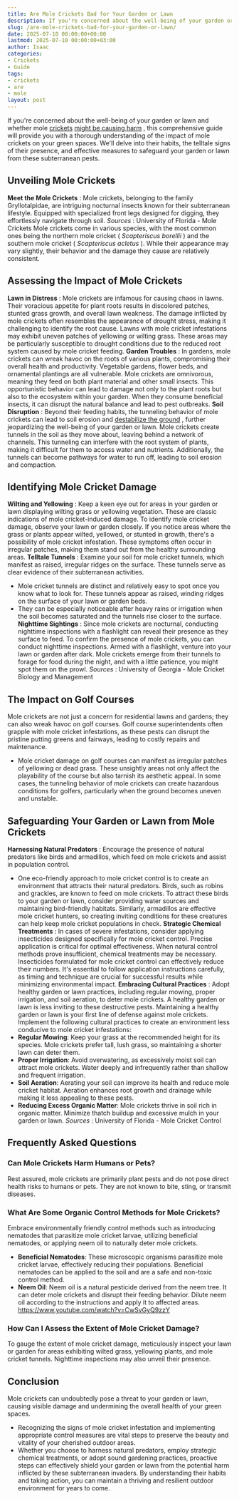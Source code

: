 ```yaml
---
title: Are Mole Crickets Bad for Your Garden or Lawn
description: If you're concerned about the well-being of your garden or lawn and whether mole crickets might be causing harm-crickets-good-or-bad , this comprehensive...
slug: /are-mole-crickets-bad-for-your-garden-or-lawn/
date: 2025-07-10 00:00:00+00:00
lastmod: 2025-07-10 00:00:00+03:00
author: Isaac
categories:
- Crickets
- Guide
tags:
- crickets
- are
- mole
layout: post
---
```

If you're concerned about the well-being of your garden or lawn and whether mole [crickets](https://pestpolicy.com/are-crickets-decomposers/)
[might be causing harm](https://pestpolicy.com/[are](https://pestpolicy.com/are-crickets-good-or-bad/)-crickets-good-or-bad/)
, this comprehensive guide will provide you with a thorough understanding of the impact of mole crickets on your green spaces.
We'll delve into their habits, the telltale signs of their presence, and effective measures to safeguard your garden or lawn from these subterranean pests.
## Unveiling Mole Crickets
**Meet the Mole Crickets**
: Mole crickets, belonging to the family Gryllotalpidae, are intriguing nocturnal insects known for their subterranean lifestyle.
Equipped with specialized front legs designed for digging, they effortlessly navigate through soil.
*Sources*
:
University of Florida - Mole Crickets
Mole crickets come in various species, with the most common ones being the northern mole cricket (
*Scapteriscus borellii*
) and the southern mole cricket (
*Scapteriscus acletus*
). While their appearance may vary slightly, their behavior and the damage they cause are relatively consistent.
## Assessing the Impact of Mole Crickets
**Lawn in Distress**
: Mole crickets are infamous for causing chaos in lawns. Their voracious appetite for plant roots results in discolored patches, stunted grass growth, and overall lawn weakness.
The damage inflicted by mole crickets often resembles the appearance of drought stress, making it challenging to identify the root cause.
Lawns with mole cricket infestations may exhibit uneven patches of yellowing or wilting grass. These areas may be particularly susceptible to drought conditions due to the reduced root system caused by mole cricket feeding.
**Garden Troubles**
: In gardens, mole crickets can wreak havoc on the roots of various plants, compromising their overall health and productivity. Vegetable gardens, flower beds, and ornamental plantings are all vulnerable.
Mole crickets are omnivorous, meaning they feed on both plant material and other small insects. This opportunistic behavior can lead to damage not only to the plant roots but also to the ecosystem within your garden. When they consume beneficial insects, it can disrupt the natural balance and lead to pest outbreaks.
**Soil Disruption**
: Beyond their feeding habits, the tunneling behavior of mole crickets can lead to soil erosion and
[destabilize the ground](https://pestpolicy.com/are-crickets-decomposers/)
, further jeopardizing the well-being of your garden or lawn.
Mole crickets create tunnels in the soil as they move about, leaving behind a network of channels. This tunneling can interfere with the root system of plants, making it difficult for them to access water and nutrients. Additionally, the tunnels can become pathways for water to run off, leading to soil erosion and compaction.
## Identifying Mole Cricket Damage
**Wilting and Yellowing**
: Keep a keen eye out for areas in your garden or lawn displaying wilting grass or yellowing vegetation. These are classic indications of mole cricket-induced damage.
To identify mole cricket damage, observe your lawn or garden closely. If you notice areas where the grass or plants appear wilted, yellowed, or stunted in growth, there's a possibility of mole cricket infestation. These symptoms often occur in irregular patches, making them stand out from the healthy surrounding areas.
**Telltale Tunnels**
: Examine your soil for mole cricket tunnels, which manifest as raised, irregular ridges on the surface. These tunnels serve as clear evidence of their subterranean activities.
- Mole cricket tunnels are distinct and relatively easy to spot once you know what to look for. These tunnels appear as raised, winding ridges on the surface of your lawn or garden beds.
- They can be especially noticeable after heavy rains or irrigation when the soil becomes saturated and the tunnels rise closer to the surface.
**Nighttime Sightings**
: Since mole crickets are nocturnal, conducting nighttime inspections with a flashlight can reveal their presence as they surface to feed.
To confirm the presence of mole crickets, you can conduct nighttime inspections. Armed with a flashlight, venture into your lawn or garden after dark. Mole crickets emerge from their tunnels to forage for food during the night, and with a little patience, you might spot them on the prowl.
*Sources*
:
University of Georgia - Mole Cricket Biology and Management
## The Impact on Golf Courses
Mole crickets are not just a concern for residential lawns and gardens; they can also wreak havoc on golf courses. Golf course superintendents often grapple with mole cricket infestations, as these pests can disrupt the pristine putting greens and fairways, leading to costly repairs and maintenance.
- Mole cricket damage on golf courses can manifest as irregular patches of yellowing or dead grass. These unsightly areas not only affect the playability of the course but also tarnish its aesthetic appeal.
In some cases, the tunneling behavior of mole crickets can create hazardous conditions for golfers, particularly when the ground becomes uneven and unstable.
## Safeguarding Your Garden or Lawn from Mole Crickets
**Harnessing Natural Predators**
: Encourage the presence of natural predators like birds and armadillos, which feed on mole crickets and assist in population control.
- One eco-friendly approach to mole cricket control is to create an environment that attracts their natural predators. Birds, such as robins and grackles, are known to feed on mole crickets.
To attract these birds to your garden or lawn, consider providing water sources and maintaining bird-friendly habitats. Similarly, armadillos are effective mole cricket hunters, so creating inviting conditions for these creatures can help keep mole cricket populations in check.
**Strategic Chemical Treatments**
: In cases of severe infestations, consider applying insecticides designed specifically for mole cricket control. Precise application is critical for optimal effectiveness.
When natural control methods prove insufficient, chemical treatments may be necessary. Insecticides formulated for mole cricket control can effectively reduce their numbers. It's essential to follow application instructions carefully, as timing and technique are crucial for successful results while minimizing environmental impact.
**Embracing Cultural Practices**
: Adopt healthy garden or lawn practices, including regular mowing, proper irrigation, and soil aeration, to deter mole crickets. A healthy garden or lawn is less inviting to these destructive pests.
Maintaining a healthy garden or lawn is your first line of defense against mole crickets. Implement the following cultural practices to create an environment less conducive to mole cricket infestations:
- **Regular Mowing**: Keep your grass at the recommended height for its species. Mole crickets prefer tall, lush grass, so maintaining a shorter lawn can deter them.
- **Proper Irrigation**: Avoid overwatering, as excessively moist soil can attract mole crickets. Water deeply and infrequently rather than shallow and frequent irrigation.
- **Soil Aeration**: Aerating your soil can improve its health and reduce mole cricket habitat. Aeration enhances root growth and drainage while making it less appealing to these pests.
- **Reducing Excess Organic Matter**: Mole crickets thrive in soil rich in organic matter. Minimize thatch buildup and excessive mulch in your garden or lawn.
*Sources*
:
University of Florida - Mole Cricket Control
## Frequently Asked Questions
### Can Mole Crickets Harm Humans or Pets?
Rest assured, mole crickets are primarily plant pests and do not pose direct health risks to humans or pets. They are not known to bite, sting, or transmit diseases.
### What Are Some Organic Control Methods for Mole Crickets?
Embrace environmentally friendly control methods such as introducing nematodes that parasitize mole cricket larvae, utilizing beneficial nematodes, or applying neem oil to naturally deter mole crickets.
- **Beneficial Nematodes**: These microscopic organisms parasitize mole cricket larvae, effectively reducing their populations. Beneficial nematodes can be applied to the soil and are a safe and non-toxic control method.
- **Neem Oil**: Neem oil is a natural pesticide derived from the neem tree. It can deter mole crickets and disrupt their feeding behavior. Dilute neem oil according to the instructions and apply it to affected areas.
https://www.youtube.com/watch?v=CwSvGyQ9zzY
### How Can I Assess the Extent of Mole Cricket Damage?
To gauge the extent of mole cricket damage, meticulously inspect your lawn or garden for areas exhibiting wilted grass, yellowing plants, and mole cricket tunnels. Nighttime inspections may also unveil their presence.
## Conclusion
Mole crickets can undoubtedly pose a threat to your garden or lawn, causing visible damage and undermining the overall health of your green spaces.
- Recognizing the signs of mole cricket infestation and implementing appropriate control measures are vital steps to preserve the beauty and vitality of your cherished outdoor areas.
- Whether you choose to harness natural predators, employ strategic chemical treatments, or adopt sound gardening practices, proactive steps can effectively shield your garden or lawn from the potential harm inflicted by these subterranean invaders.
By understanding their habits and taking action, you can maintain a thriving and resilient outdoor environment for years to come.